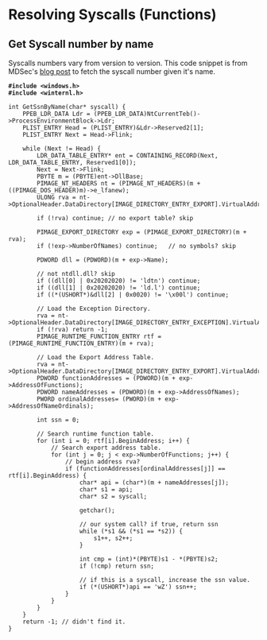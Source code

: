 # Resolving Syscalls (Functions)



## Get Syscall number by name

Syscalls numbers vary from version to version. This code snippet is from MDSec's [blog post](https://www.mdsec.co.uk/2022/04/resolving-system-service-numbers-using-the-exception-directory/) to fetch the syscall number given it's name.

<pre class="language-c"><code class="lang-c"><strong>#include &#x3C;windows.h>
</strong><strong>#include &#x3C;winternl.h>
</strong>
int GetSsnByName(char* syscall) {
    PPEB_LDR_DATA Ldr = (PPEB_LDR_DATA)NtCurrentTeb()->ProcessEnvironmentBlock->Ldr;
    PLIST_ENTRY Head = (PLIST_ENTRY)&#x26;Ldr->Reserved2[1];
    PLIST_ENTRY Next = Head->Flink;

    while (Next != Head) {
        LDR_DATA_TABLE_ENTRY* ent = CONTAINING_RECORD(Next, LDR_DATA_TABLE_ENTRY, Reserved1[0]);
        Next = Next->Flink;
        PBYTE m = (PBYTE)ent->DllBase;
        PIMAGE_NT_HEADERS nt = (PIMAGE_NT_HEADERS)(m + ((PIMAGE_DOS_HEADER)m)->e_lfanew);
        ULONG rva = nt->OptionalHeader.DataDirectory[IMAGE_DIRECTORY_ENTRY_EXPORT].VirtualAddress;

        if (!rva) continue; // no export table? skip

        PIMAGE_EXPORT_DIRECTORY exp = (PIMAGE_EXPORT_DIRECTORY)(m + rva);
        if (!exp->NumberOfNames) continue;   // no symbols? skip

        PDWORD dll = (PDWORD)(m + exp->Name);

        // not ntdll.dll? skip
        if ((dll[0] | 0x20202020) != 'ldtn') continue;
        if ((dll[1] | 0x20202020) != 'ld.l') continue;
        if ((*(USHORT*)&#x26;dll[2] | 0x0020) != '\x00l') continue;

        // Load the Exception Directory.
        rva = nt->OptionalHeader.DataDirectory[IMAGE_DIRECTORY_ENTRY_EXCEPTION].VirtualAddress;
        if (!rva) return -1;
        PIMAGE_RUNTIME_FUNCTION_ENTRY rtf = (PIMAGE_RUNTIME_FUNCTION_ENTRY)(m + rva);

        // Load the Export Address Table.
        rva = nt->OptionalHeader.DataDirectory[IMAGE_DIRECTORY_ENTRY_EXPORT].VirtualAddress;
        PDWORD functionAddresses = (PDWORD)(m + exp->AddressOfFunctions);
        PDWORD nameAddresses = (PDWORD)(m + exp->AddressOfNames);
        PWORD ordinalAddresses= (PWORD)(m + exp->AddressOfNameOrdinals);

        int ssn = 0;

        // Search runtime function table.
        for (int i = 0; rtf[i].BeginAddress; i++) {
            // Search export address table.
            for (int j = 0; j &#x3C; exp->NumberOfFunctions; j++) {
                // begin address rva?
                if (functionAddresses[ordinalAddresses[j]] == rtf[i].BeginAddress) {
                    char* api = (char*)(m + nameAddresses[j]);
                    char* s1 = api;
                    char* s2 = syscall;

                    getchar();

                    // our system call? if true, return ssn
                    while (*s1 &#x26;&#x26; (*s1 == *s2)) {
                        s1++, s2++;
                    }

                    int cmp = (int)*(PBYTE)s1 - *(PBYTE)s2;
                    if (!cmp) return ssn;

                    // if this is a syscall, increase the ssn value.
                    if (*(USHORT*)api == 'wZ') ssn++;
                }
            }
        }
    }
    return -1; // didn't find it.
}

</code></pre>
